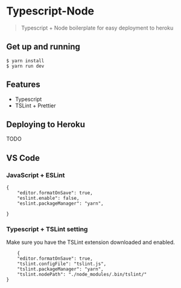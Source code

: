 # Typescript-Node

> Typescript + Node boilerplate for easy deployment to heroku

## Get up and running

```
$ yarn install
$ yarn run dev
```

## Features

- Typescript
- TSLint + Prettier

## Deploying to Heroku

TODO

## VS Code

### JavaScript + ESLint

```
{
	"editor.formatOnSave": true,
	"eslint.enable": false,
	"eslint.packageManager": "yarn",

}
```

### Typescript + TSLint setting

Make sure you have the TSLint extension downloaded and enabled.

```
	{
	"editor.formatOnSave": true,
	"tslint.configFile": "tslint.js",
	"tslint.packageManager": "yarn",
	"tslint.nodePath": "./node_modules/.bin/tslint/"
}

```
